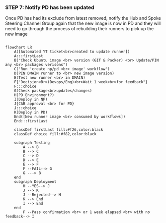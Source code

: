 ### STEP 7: Notify PD has been updated

Once PD has had its exclude from latest removed, notify the Hub and Spoke Steering Channel Group again that the new image is now in PD and they will need to go through the process of rebuilding their runners to pick up the new image

```mermaid

flowchart LR
    A([Automated YT ticket<br>created to update runner])
    A:::firstLast
    B("Check Ubuntu image <br> version (GIT & Packer) <br> Update/PIN any <br> packages verisons")
    C("Run 'create np/pd <br> image' workflow")
    D(PIN DMAIN runner to <br> new image version)
    E(Test new runner <br> in DMAIN)
    F{"Decision<Br>(Devops/Eng)<br>Wait 1 week<br>for feedback"}
    F:::choice
    G(Check package<br>updates/changes)
    H(PD Environment?)
    I(Deploy in NP)
    J{CAB approval <br> for PD}
    J:::choice
    K(Deploy in PD)
    End([New runner image <br> consumed by workflows])
    End:::firstLast

    classDef firstLast fill:#f26,color:black
    classDef choice fill:#f82,color:black

    subgraph Testing
        A --> B
        B --> C
        C --> D
        D --> E
        E --> F
        F --FAIL--> G
        G ---> B
    end
    subgraph Deployment
        H --YES--> J
        J --> K
        J --Rejected--> H
        K --> End
        I --> End
    end
        F --Pass confirmation <br> or 1 week elapsed <br> with no feedback--> I

```
